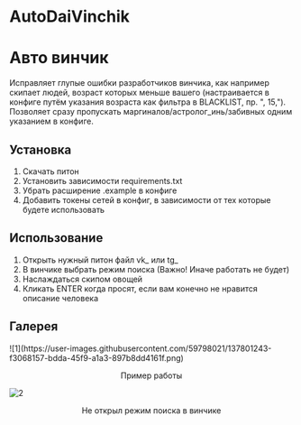 # AutoDaiVinchik
<h1>Авто винчик</h1>

Исправляет глупые ошибки разработчиков винчика, как например скипает людей, возраст которых меньше вашего (настраивается в конфиге путём указания возраста как фильтра в BLACKLIST, пр. ", 15,"). Позволяет сразу пропускать маргиналов/астролог_инь/забивных одним указанием в конфиге.

<h2>Установка</h2>

1. Скачать питон
2. Установить зависимости requirements.txt
3. Убрать расширение .example в конфиге
4. Добавить токены сетей в конфиг, в зависимости от тех которые будете использовать

<h2>Использование</h2>

1. Открыть нужный питон файл vk_ или tg_
2. В винчике выбрать режим поиска (Важно! Иначе работать не будет)
3. Наслаждаться скипом овощей
4. Кликать ENTER когда просят, если вам конечно не нравится описание человека

<h2>Галерея</h2>
![1](https://user-images.githubusercontent.com/59798021/137801243-f3068157-bdda-45f9-a1a3-897b8dd4161f.png)

<p align="center">Пример работы</p>

![2](https://user-images.githubusercontent.com/59798021/137801261-e23ae881-7b46-4639-81a4-0847c59ab855.png)

<p align="center">Не открыл режим поиска в винчике</p>
